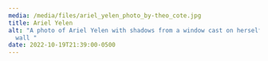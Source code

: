 ```yaml
---
media: /media/files/ariel_yelen_photo_by-theo_cote.jpg
title: Ariel Yelen
alt: "A photo of Ariel Yelen with shadows from a window cast on herself and the
  wall "
date: 2022-10-19T21:39:00-0500
---
```

